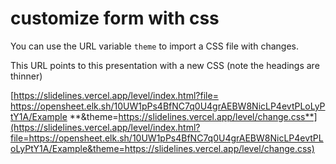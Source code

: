 # customize form with css

You can use the URL variable `theme` to import a CSS file with changes.

This URL points to this presentation with a new CSS (note the headings are thinner)

[https://slidelines.vercel.app/level/index.html?file= https://opensheet.elk.sh/10UW1pPs4BfNC7q0U4grAEBW8NicLP4evtPLoLyPtY1A/Example **&theme=https://slidelines.vercel.app/level/change.css**](https://slidelines.vercel.app/level/index.html?file=https://opensheet.elk.sh/10UW1pPs4BfNC7q0U4grAEBW8NicLP4evtPLoLyPtY1A/Example&theme=https://slidelines.vercel.app/level/change.css)
